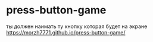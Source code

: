 # press-button-game
ты должен наимать ту кнопку которая будет на экране
https://morzh7771.github.io/press-button-game/
